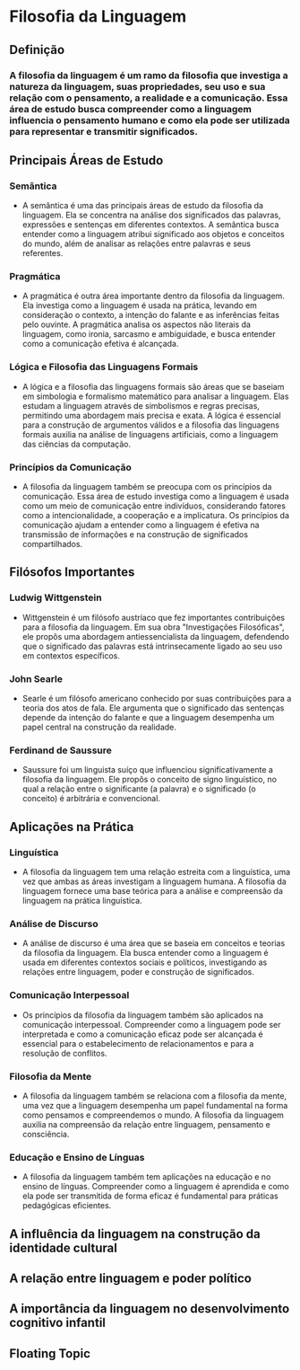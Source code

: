 # Filosofia da Linguagem

## Definição

### A filosofia da linguagem é um ramo da filosofia que investiga a natureza da linguagem, suas propriedades, seu uso e sua relação com o pensamento, a realidade e a comunicação. Essa área de estudo busca compreender como a linguagem influencia o pensamento humano e como ela pode ser utilizada para representar e transmitir significados.

## Principais Áreas de Estudo

### Semântica

- A semântica é uma das principais áreas de estudo da filosofia da linguagem. Ela se concentra na análise dos significados das palavras, expressões e sentenças em diferentes contextos. A semântica busca entender como a linguagem atribui significado aos objetos e conceitos do mundo, além de analisar as relações entre palavras e seus referentes.

### Pragmática

- A pragmática é outra área importante dentro da filosofia da linguagem. Ela investiga como a linguagem é usada na prática, levando em consideração o contexto, a intenção do falante e as inferências feitas pelo ouvinte. A pragmática analisa os aspectos não literais da linguagem, como ironia, sarcasmo e ambiguidade, e busca entender como a comunicação efetiva é alcançada.

### Lógica e Filosofia das Linguagens Formais

- A lógica e a filosofia das linguagens formais são áreas que se baseiam em simbologia e formalismo matemático para analisar a linguagem. Elas estudam a linguagem através de simbolismos e regras precisas, permitindo uma abordagem mais precisa e exata. A lógica é essencial para a construção de argumentos válidos e a filosofia das linguagens formais auxilia na análise de linguagens artificiais, como a linguagem das ciências da computação.

### Princípios da Comunicação

- A filosofia da linguagem também se preocupa com os princípios da comunicação. Essa área de estudo investiga como a linguagem é usada como um meio de comunicação entre indivíduos, considerando fatores como a intencionalidade, a cooperação e a implicatura. Os princípios da comunicação ajudam a entender como a linguagem é efetiva na transmissão de informações e na construção de significados compartilhados.

## Filósofos Importantes

### Ludwig Wittgenstein

- Wittgenstein é um filósofo austríaco que fez importantes contribuições para a filosofia da linguagem. Em sua obra "Investigações Filosóficas", ele propôs uma abordagem antiessencialista da linguagem, defendendo que o significado das palavras está intrinsecamente ligado ao seu uso em contextos específicos.

### John Searle

- Searle é um filósofo americano conhecido por suas contribuições para a teoria dos atos de fala. Ele argumenta que o significado das sentenças depende da intenção do falante e que a linguagem desempenha um papel central na construção da realidade.

### Ferdinand de Saussure

- Saussure foi um linguista suíço que influenciou significativamente a filosofia da linguagem. Ele propôs o conceito de signo linguístico, no qual a relação entre o significante (a palavra) e o significado (o conceito) é arbitrária e convencional.

## Aplicações na Prática

### Linguística

- A filosofia da linguagem tem uma relação estreita com a linguística, uma vez que ambas as áreas investigam a linguagem humana. A filosofia da linguagem fornece uma base teórica para a análise e compreensão da linguagem na prática linguística.

### Análise de Discurso

- A análise de discurso é uma área que se baseia em conceitos e teorias da filosofia da linguagem. Ela busca entender como a linguagem é usada em diferentes contextos sociais e políticos, investigando as relações entre linguagem, poder e construção de significados.

### Comunicação Interpessoal

- Os princípios da filosofia da linguagem também são aplicados na comunicação interpessoal. Compreender como a linguagem pode ser interpretada e como a comunicação eficaz pode ser alcançada é essencial para o estabelecimento de relacionamentos e para a resolução de conflitos.

### Filosofia da Mente

- A filosofia da linguagem também se relaciona com a filosofia da mente, uma vez que a linguagem desempenha um papel fundamental na forma como pensamos e compreendemos o mundo. A filosofia da linguagem auxilia na compreensão da relação entre linguagem, pensamento e consciência.

### Educação e Ensino de Línguas

- A filosofia da linguagem também tem aplicações na educação e no ensino de línguas. Compreender como a linguagem é aprendida e como ela pode ser transmitida de forma eficaz é fundamental para práticas pedagógicas eficientes.

## A influência da linguagem na construção da identidade cultural

## A relação entre linguagem e poder político

## A importância da linguagem no desenvolvimento cognitivo infantil

## Floating Topic

